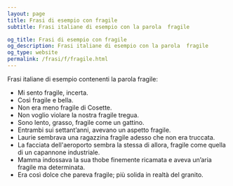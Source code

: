 ```yaml
---
layout: page
title: Frasi di esempio con fragile 
subtitle: Frasi italiane di esempio con la parola  fragile

og_title: Frasi di esempio con fragile 
og_description: Frasi italiane di esempio con la parola  fragile
og_type: website
permalink: /frasi/f/fragile.html
---
```


Frasi italiane di esempio contenenti la parola fragile:


- Mi sento fragile, incerta.
- Così fragile e bella.
- Non era meno fragile di Cosette.
- Non voglio violare la nostra fragile tregua.
- Sono lento, grasso, fragile come un gattino.
- Entrambi sui settant’anni, avevano un aspetto fragile.
- Laurie sembrava una ragazzina fragile adesso che non era truccata.
- La facciata dell'aeroporto sembra la stessa di allora, fragile come quella di un capannone industriale.
- Mamma indossava la sua thobe finemente ricamata e aveva un’aria fragile ma determinata.
- Era così dolce che pareva fragile; più solida in realtà del granito.
